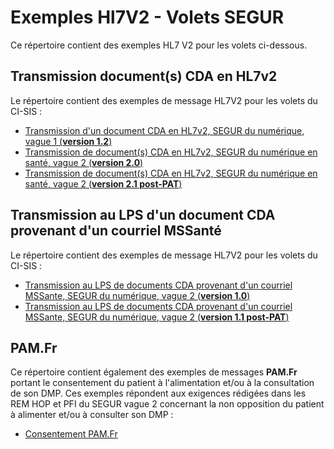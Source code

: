 # Exemples Hl7V2 - Volets SEGUR

Ce répertoire contient des exemples HL7 V2 pour les volets ci-dessous.

## Transmission document(s) CDA en HL7v2  

Le répertoire  contient des exemples de message HL7V2  pour  les volets du CI-SIS : 
- [Transmission d'un document CDA en HL7v2, SEGUR du numérique, vague 1 (**version 1.2**)](Vague%201/TRANSMISSION_DOCS_CDA_EN_HL7V2_V1.2)
- [Transmission de document(s) CDA en HL7v2, SEGUR du numérique en santé, vague 2 (**version 2.0**)](Vague%202/Trans_Doc-CDA-HL7V2/TRANSMISSION_DOCS_CDA_EN_HL7V2_V2.0)
- [Transmission de document(s) CDA en HL7v2, SEGUR du numérique en santé, vague 2 (**version 2.1 post-PAT**)](Vague%202/Trans_Doc-CDA-HL7V2/TRANSMISSION_DOCS_CDA_EN_HL7V2_V2.1)

## Transmission au LPS d'un document CDA provenant d'un courriel MSSanté

Le répertoire  contient des exemples de message HL7V2  pour  les volets du CI-SIS : 
- [Transmission au LPS de documents CDA provenant d'un courriel MSSante, SEGUR du numérique, vague 2 (**version 1.0**)](Vague%202/Trans_LPS_CDA_MSSanté/TRANSMISSION_LPS_DOC_CDA_COURRIEL_FROM_MSSANTE_V1.0)
- [Transmission au LPS de documents CDA provenant d'un courriel MSSante, SEGUR du numérique, vague 2 (**version 1.1 post-PAT**)](Vague%202/Trans_LPS_CDA_MSSanté/TRANSMISSION_LPS_DOC_CDA_COURRIEL_FROM_MSSANTE_V1.1)

## PAM.Fr 

Ce répertoire contient également des exemples de messages **PAM.Fr** portant le consentement du patient à l'alimentation et/ou à la consultation de son DMP. 
Ces exemples répondent aux exigences rédigées dans les REM HOP et PFI du SEGUR vague 2 concernant la non opposition du patient à alimenter et/ou à consulter son DMP :  
 -  [Consentement PAM.Fr](Vague%202/Consentement_DMP_PAMFR) 
